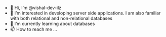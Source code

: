 - 👋 Hi, I’m @vishal-dev-ilz
- 👀 I’m interested in developing server side applications. I am also familiar with both relational and non-relational databases
- 🌱 I’m currently learning about databases 
- 📫 How to reach me ...

<!---
vishal-dev-ilz/vishal-dev-ilz is a ✨ special ✨ repository because its `README.md` (this file) appears on your GitHub profile.
You can click the Preview link to take a look at your changes.
--->
